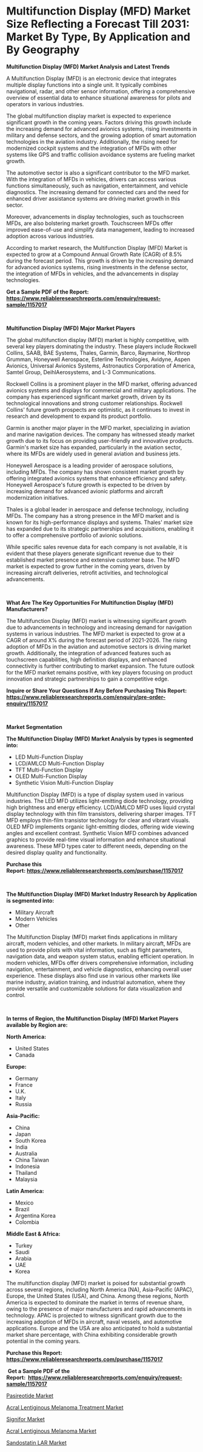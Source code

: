 <p><h1>Multifunction Display (MFD) Market Size Reflecting a Forecast Till 2031: Market By Type, By Application and By Geography</h1></p><p><strong>Multifunction Display (MFD) Market Analysis and Latest Trends</strong></p>
<p><p>A Multifunction Display (MFD) is an electronic device that integrates multiple display functions into a single unit. It typically combines navigational, radar, and other sensor information, offering a comprehensive overview of essential data to enhance situational awareness for pilots and operators in various industries.</p><p>The global multifunction display market is expected to experience significant growth in the coming years. Factors driving this growth include the increasing demand for advanced avionics systems, rising investments in military and defense sectors, and the growing adoption of smart automation technologies in the aviation industry. Additionally, the rising need for modernized cockpit systems and the integration of MFDs with other systems like GPS and traffic collision avoidance systems are fueling market growth.</p><p>The automotive sector is also a significant contributor to the MFD market. With the integration of MFDs in vehicles, drivers can access various functions simultaneously, such as navigation, entertainment, and vehicle diagnostics. The increasing demand for connected cars and the need for enhanced driver assistance systems are driving market growth in this sector.</p><p>Moreover, advancements in display technologies, such as touchscreen MFDs, are also bolstering market growth. Touchscreen MFDs offer improved ease-of-use and simplify data management, leading to increased adoption across various industries.</p><p>According to market research, the Multifunction Display (MFD) Market is expected to grow at a Compound Annual Growth Rate (CAGR) of 8.5% during the forecast period. This growth is driven by the increasing demand for advanced avionics systems, rising investments in the defense sector, the integration of MFDs in vehicles, and the advancements in display technologies.</p></p>
<p><strong>Get a Sample PDF of the Report:&nbsp; <a href="https://www.reliableresearchreports.com/enquiry/request-sample/1157017">https://www.reliableresearchreports.com/enquiry/request-sample/1157017</a></strong></p>
<p>&nbsp;</p>
<p><strong>Multifunction Display (MFD) Major Market Players</strong></p>
<p><p>The global multifunction display (MFD) market is highly competitive, with several key players dominating the industry. These players include Rockwell Collins, SAAB, BAE Systems, Thales, Garmin, Barco, Raymarine, Northrop Grumman, Honeywell Aerospace, Esterline Technologies, Avidyne, Aspen Avionics, Universal Avionics Systems, Astronautics Corporation of America, Samtel Group, DeihlAerosystems, and L-3 Communications.</p><p>Rockwell Collins is a prominent player in the MFD market, offering advanced avionics systems and displays for commercial and military applications. The company has experienced significant market growth, driven by its technological innovations and strong customer relationships. Rockwell Collins' future growth prospects are optimistic, as it continues to invest in research and development to expand its product portfolio.</p><p>Garmin is another major player in the MFD market, specializing in aviation and marine navigation devices. The company has witnessed steady market growth due to its focus on providing user-friendly and innovative products. Garmin's market size has expanded, particularly in the aviation sector, where its MFDs are widely used in general aviation and business jets.</p><p>Honeywell Aerospace is a leading provider of aerospace solutions, including MFDs. The company has shown consistent market growth by offering integrated avionics systems that enhance efficiency and safety. Honeywell Aerospace's future growth is expected to be driven by increasing demand for advanced avionic platforms and aircraft modernization initiatives.</p><p>Thales is a global leader in aerospace and defense technology, including MFDs. The company has a strong presence in the MFD market and is known for its high-performance displays and systems. Thales' market size has expanded due to its strategic partnerships and acquisitions, enabling it to offer a comprehensive portfolio of avionic solutions.</p><p>While specific sales revenue data for each company is not available, it is evident that these players generate significant revenue due to their established market presence and extensive customer base. The MFD market is expected to grow further in the coming years, driven by increasing aircraft deliveries, retrofit activities, and technological advancements.</p></p>
<p>&nbsp;</p>
<p><strong>What Are The Key Opportunities For Multifunction Display (MFD) Manufacturers?</strong></p>
<p><p>The Multifunction Display (MFD) market is witnessing significant growth due to advancements in technology and increasing demand for navigation systems in various industries. The MFD market is expected to grow at a CAGR of around X% during the forecast period of 2021-2026. The rising adoption of MFDs in the aviation and automotive sectors is driving market growth. Additionally, the integration of advanced features such as touchscreen capabilities, high definition displays, and enhanced connectivity is further contributing to market expansion. The future outlook for the MFD market remains positive, with key players focusing on product innovation and strategic partnerships to gain a competitive edge.</p></p>
<p><strong>Inquire or Share Your Questions If Any Before Purchasing This Report: <a href="https://www.reliableresearchreports.com/enquiry/pre-order-enquiry/1157017">https://www.reliableresearchreports.com/enquiry/pre-order-enquiry/1157017</a></strong></p>
<p>&nbsp;</p>
<p><strong>Market Segmentation</strong></p>
<p><strong>The Multifunction Display (MFD) Market Analysis by types is segmented into:</strong></p>
<p><ul><li>LED Multi-Function Display</li><li>LCD/AMLCD Multi-Function Display</li><li>TFT Multi-Function Display</li><li>OLED Multi-Function Display</li><li>Synthetic Vision Multi-Function Display</li></ul></p>
<p><p>Multifunction Display (MFD) is a type of display system used in various industries. The LED MFD utilizes light-emitting diode technology, providing high brightness and energy efficiency. LCD/AMLCD MFD uses liquid crystal display technology with thin film transistors, delivering sharper images. TFT MFD employs thin-film transistor technology for clear and vibrant visuals. OLED MFD implements organic light-emitting diodes, offering wide viewing angles and excellent contrast. Synthetic Vision MFD combines advanced graphics to provide real-time visual information and enhance situational awareness. These MFD types cater to different needs, depending on the desired display quality and functionality.</p></p>
<p><strong>Purchase this Report:&nbsp;<a href="https://www.reliableresearchreports.com/purchase/1157017">https://www.reliableresearchreports.com/purchase/1157017</a></strong></p>
<p>&nbsp;</p>
<p><strong>The Multifunction Display (MFD) Market Industry Research by Application is segmented into:</strong></p>
<p><ul><li>Military Aircraft</li><li>Modern Vehicles</li><li>Other</li></ul></p>
<p><p>The Multifunction Display (MFD) market finds applications in military aircraft, modern vehicles, and other markets. In military aircraft, MFDs are used to provide pilots with vital information, such as flight parameters, navigation data, and weapon system status, enabling efficient operation. In modern vehicles, MFDs offer drivers comprehensive information, including navigation, entertainment, and vehicle diagnostics, enhancing overall user experience. These displays also find use in various other markets like marine industry, aviation training, and industrial automation, where they provide versatile and customizable solutions for data visualization and control.</p></p>
<p>&nbsp;</p>
<p><strong>In terms of Region, the Multifunction Display (MFD) Market Players available by Region are:</strong></p>
<p>
    <p> <strong> North America: </strong>
        <ul>
            <li>United States</li>
            <li>Canada</li>
        </ul>
        </p> 
    <p> <strong> Europe: </strong>
        <ul>
            <li>Germany</li>
            <li>France</li>
            <li>U.K.</li>
            <li>Italy</li>
            <li>Russia</li>
        </ul>
        </p> 
    <p> <strong> Asia-Pacific: </strong>
        <ul>
            <li>China</li>
            <li>Japan</li>
            <li>South Korea</li>
            <li>India</li>
            <li>Australia</li>
            <li>China Taiwan</li>
            <li>Indonesia</li>
            <li>Thailand</li>
            <li>Malaysia</li>
        </ul>
        </p> 
    <p> <strong> Latin America: </strong>
        <ul>
            <li>Mexico</li>
            <li>Brazil</li>
            <li>Argentina Korea</li>
            <li>Colombia</li>
        </ul>
        </p> 
    <p> <strong> Middle East & Africa: </strong>
        <ul>
            <li>Turkey</li>
            <li>Saudi</li>
            <li>Arabia</li>
            <li>UAE</li>
            <li>Korea</li>
        </ul>
    </p>
    </p>
<p><p>The multifunction display (MFD) market is poised for substantial growth across several regions, including North America (NA), Asia-Pacific (APAC), Europe, the United States (USA), and China. Among these regions, North America is expected to dominate the market in terms of revenue share, owing to the presence of major manufacturers and rapid advancements in technology. APAC is projected to witness significant growth due to the increasing adoption of MFDs in aircraft, naval vessels, and automotive applications. Europe and the USA are also anticipated to hold a substantial market share percentage, with China exhibiting considerable growth potential in the coming years.</p></p>
<p><strong>Purchase this Report: <a href="https://www.reliableresearchreports.com/purchase/1157017">https://www.reliableresearchreports.com/purchase/1157017</a></strong></p>
<p>&nbsp;<strong>Get a Sample PDF of the Report:&nbsp;&nbsp;<a href="https://www.reliableresearchreports.com/enquiry/request-sample/1157017">https://www.reliableresearchreports.com/enquiry/request-sample/1157017</a></strong></p>
<p><strong></strong></p>
<p><p><a href="https://medium.com/@francesryan1989/pasireotide-market-analysis-its-cagr-market-segmentation-and-global-industry-overview-8928cf2cb506">Pasireotide Market</a></p><p><a href="https://medium.com/@francesryan1989/acral-lentiginous-melanoma-treatment-market-insight-market-trends-growth-forecasted-from-2023-to-648201ca25d7">Acral Lentiginous Melanoma Treatment Market</a></p><p><a href="https://medium.com/@francesryan1989/signifor-market-furnishes-information-on-market-share-market-trends-and-market-growth-b61e9600f2a4">Signifor Market</a></p><p><a href="https://medium.com/@francesryan1989/acral-lentiginous-melanoma-market-insights-into-market-cagr-market-trends-and-growth-strategies-8b239d5d9c37">Acral Lentiginous Melanoma Market</a></p><p><a href="https://medium.com/@francesryan1989/sandostatin-lar-market-furnishes-information-on-market-share-market-trends-and-market-growth-93b9e20c4b0d">Sandostatin LAR Market</a></p></p>